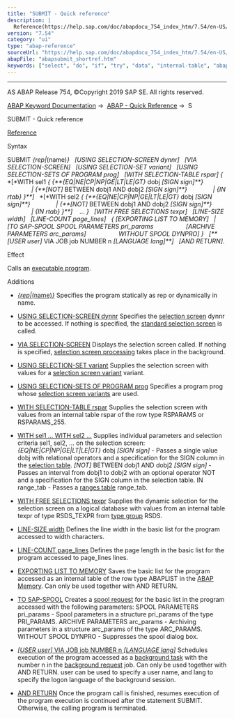 ```yaml
---
title: "SUBMIT - Quick reference"
description: |
  Reference(https://help.sap.com/doc/abapdocu_754_index_htm/7.54/en-US/abapsubmit.htm) Syntax SUBMIT rep(name) USING SELECTION-SCREEN dynnr VIA SELECTION-SCREEN USING SELECTION-SET variant USING SELECTION-SETS OF PROGRAM prog WITH SELECTION-TABLE rspar
version: "7.54"
category: "ui"
type: "abap-reference"
sourceUrl: "https://help.sap.com/doc/abapdocu_754_index_htm/7.54/en-US/abapsubmit_shortref.htm"
abapFile: "abapsubmit_shortref.htm"
keywords: ["select", "do", "if", "try", "data", "internal-table", "abapsubmit", "shortref"]
---
```


* * *

AS ABAP Release 754, ©Copyright 2019 SAP SE. All rights reserved.

[ABAP Keyword Documentation](https://help.sap.com/doc/abapdocu_754_index_htm/7.54/en-US/abenabap.htm) →  [ABAP - Quick Reference](https://help.sap.com/doc/abapdocu_754_index_htm/7.54/en-US/abenabap_shortref.htm) →  S

SUBMIT - Quick reference

[Reference](https://help.sap.com/doc/abapdocu_754_index_htm/7.54/en-US/abapsubmit.htm)

Syntax

SUBMIT *{*rep*|*(name)*}*
  *\[*USING SELECTION-SCREEN dynnr*\]*
  *\[*VIA SELECTION-SCREEN*\]*
  *\[*USING SELECTION-SET variant*\]*
  *\[*USING SELECTION-SETS OF PROGRAM prog*\]*
  *\[*WITH SELECTION-TABLE rspar*\]*
*{* *\[*WITH sel1 *{* *{**{*EQ*|*NE*|*CP*|*NP*|*GE*|*LT*|*LE*|*GT*}* dobj *\[*SIGN sign*\]**}*
              *|* *{**\[*NOT*\]* BETWEEN dobj1 AND dobj2 *\[*SIGN sign*\]**}*
              *|* *{*IN rtab*}* *}**\]*
  *\[*WITH sel2 *{* *{**{*EQ*|*NE*|*CP*|*NP*|*GE*|*LT*|*LE*|*GT*}* dobj *\[*SIGN sign*\]**}*
              *|* *{**\[*NOT*\]* BETWEEN dobj1 AND dobj2 *\[*SIGN sign*\]**}*
              *|* *{*IN rtab*}* *}**\]*
   ... *}*
  *\[*WITH FREE SELECTIONS texpr*\]*
  *\[*LINE-SIZE width*\]*
  *\[*LINE-COUNT page\_lines*\]*
  *{* *\[*EXPORTING LIST TO MEMORY*\]*
  *|* *\[*TO SAP-SPOOL SPOOL PARAMETERS pri\_params
                  *\[*ARCHIVE PARAMETERS arc\_params*\]*
                  WITHOUT SPOOL DYNPRO*\]* *}*
  *\[**\[*USER user*\]* VIA JOB job NUMBER n *\[*LANGUAGE lang*\]**\]*
  *\[*AND RETURN*\]*.

Effect

Calls an [executable program](https://help.sap.com/doc/abapdocu_754_index_htm/7.54/en-US/abenexecutable_program_glosry.htm "Glossary Entry").

Additions

-   [*{*rep*|*(name)*}*](https://help.sap.com/doc/abapdocu_754_index_htm/7.54/en-US/abapsubmit.htm)
    Specifies the program statically as rep or dynamically in name.
    
-   [USING SELECTION-SCREEN dynnr](https://help.sap.com/doc/abapdocu_754_index_htm/7.54/en-US/abapsubmit_interface.htm)
    Specifies the [selection screen](https://help.sap.com/doc/abapdocu_754_index_htm/7.54/en-US/abenselection_screen_glosry.htm "Glossary Entry") dynnr to be accessed. If nothing is specified, the [standard selection screen](https://help.sap.com/doc/abapdocu_754_index_htm/7.54/en-US/abenstandard_selscreen_glosry.htm "Glossary Entry") is called.
    
-   [VIA SELECTION-SCREEN](https://help.sap.com/doc/abapdocu_754_index_htm/7.54/en-US/abapsubmit_interface.htm)
    Displays the selection screen called. If nothing is specified, [selection screen processing](https://help.sap.com/doc/abapdocu_754_index_htm/7.54/en-US/abenselscreen_processing_glosry.htm "Glossary Entry") takes place in the background.
    
-   [USING SELECTION-SET variant](https://help.sap.com/doc/abapdocu_754_index_htm/7.54/en-US/abapsubmit_selscreen_parameters.htm)
    Supplies the selection screen with values for a [selection screen variant](https://help.sap.com/doc/abapdocu_754_index_htm/7.54/en-US/abenvariant_2_glosry.htm "Glossary Entry") variant.
    
-   [USING SELECTION-SETS OF PROGRAM prog](https://help.sap.com/doc/abapdocu_754_index_htm/7.54/en-US/abapsubmit_selscreen_parameters.htm)
    Specifies a program prog whose [selection screen variants](https://help.sap.com/doc/abapdocu_754_index_htm/7.54/en-US/abenvariant_2_glosry.htm "Glossary Entry") are used.
    
-   [WITH SELECTION-TABLE rspar](https://help.sap.com/doc/abapdocu_754_index_htm/7.54/en-US/abapsubmit_selscreen_parameters.htm)
    Supplies the selection screen with values from an internal table rspar of the row type RSPARAMS or RSPARAMS\_255.
    
-   [WITH sel1 ... WITH sel2 ...](https://help.sap.com/doc/abapdocu_754_index_htm/7.54/en-US/abapsubmit_selscreen_parameters.htm)
    Supplies individual parameters and selection criteria sel1, sel2, ... on the selection screen:
    *{*EQ*|*NE*|*CP*|*NP*|*GE*|*LT*|*LE*|*GT*}* dobj *\[*SIGN sign*\]* - Passes a single value dobj with relational operators and a specification for the SIGN column in the [selection table](https://help.sap.com/doc/abapdocu_754_index_htm/7.54/en-US/abenselection_table_glosry.htm "Glossary Entry").
    *\[*NOT*\]* BETWEEN dobj1 AND dobj2 *\[*SIGN sign*\]* - Passes an interval from dobj1 to dobj2 with an optional operator NOT and a specification for the SIGN column in the selection table.
    IN range\_tab - Passes a [ranges table](https://help.sap.com/doc/abapdocu_754_index_htm/7.54/en-US/abenranges_table_glosry.htm "Glossary Entry") range\_tab.
    
-   [WITH FREE SELECTIONS texpr](https://help.sap.com/doc/abapdocu_754_index_htm/7.54/en-US/abapsubmit_selscreen_parameters.htm)
    Supplies the dynamic selection for the selection screen on a logical database with values from an internal table texpr of type RSDS\_TEXPR from [type group](https://help.sap.com/doc/abapdocu_754_index_htm/7.54/en-US/abentype_group_1_glosry.htm "Glossary Entry") RSDS.
    
-   [LINE-SIZE width](https://help.sap.com/doc/abapdocu_754_index_htm/7.54/en-US/abapsubmit_list_options.htm)
    Defines the line width in the basic list for the program accessed to width characters.
    
-   [LINE-COUNT page\_lines](https://help.sap.com/doc/abapdocu_754_index_htm/7.54/en-US/abapsubmit_list_options.htm)
    Defines the page length in the basic list for the program accessed to page\_lines lines.
    
-   [EXPORTING LIST TO MEMORY](https://help.sap.com/doc/abapdocu_754_index_htm/7.54/en-US/abapsubmit_list_options.htm)
    Saves the basic list for the program accessed as an internal table of the row type ABAPLIST in the [ABAP Memory](https://help.sap.com/doc/abapdocu_754_index_htm/7.54/en-US/abenabap_memory_glosry.htm "Glossary Entry"). Can only be used together with AND RETURN.
    
-   [TO SAP-SPOOL](https://help.sap.com/doc/abapdocu_754_index_htm/7.54/en-US/abapsubmit_list_options.htm)
    Creates a [spool request](https://help.sap.com/doc/abapdocu_754_index_htm/7.54/en-US/abenspool_request_glosry.htm "Glossary Entry") for the basic list in the program accessed with the following parameters:
    SPOOL PARAMETERS pri\_params - Spool parameters in a structure pri\_params of the type PRI\_PARAMS.
    ARCHIVE PARAMETERS arc\_params - Archiving parameters in a structure arc\_params of the type ARC\_PARAMS.
    WITHOUT SPOOL DYNPRO - Suppresses the spool dialog box.
    
-   [*\[*USER user*\]* VIA JOB job NUMBER n *\[*LANGUAGE lang*\]*](https://help.sap.com/doc/abapdocu_754_index_htm/7.54/en-US/abapsubmit_via_job.htm)
    Schedules execution of the program accessed as a [background task](https://help.sap.com/doc/abapdocu_754_index_htm/7.54/en-US/abenbackround_task_glosry.htm "Glossary Entry") with the number n in the [background request](https://help.sap.com/doc/abapdocu_754_index_htm/7.54/en-US/abenbackround_request_glosry.htm "Glossary Entry") job. Can only be used together with AND RETURN. user can be used to specify a user name, and lang to specify the logon language of the background session.
    
-   [AND RETURN](https://help.sap.com/doc/abapdocu_754_index_htm/7.54/en-US/abapsubmit.htm)
    Once the program call is finished, resumes execution of the program execution is continued after the statement SUBMIT. Otherwise, the calling program is terminated.
